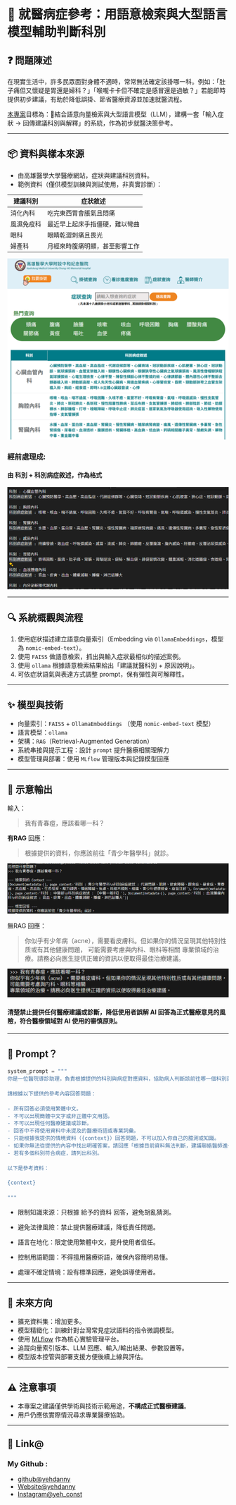 
# 🏥 就醫病症參考：用語意檢索與大型語言模型輔助判斷科別

## ❓ 問題陳述

在現實生活中，許多民眾面對身體不適時，常常無法確定該掛哪一科。例如：「肚子痛但又懷疑是胃還是婦科？」「喉嚨卡卡但不確定是感冒還是過敏？」若能即時提供初步建議，有助於降低誤掛、節省醫療資源並加速就醫流程。

[本專案](https://rag-9qj83ad.gamma.site/)目標為：🧠結合語意向量檢索與大型語言模型（LLM），建構一套「輸入症狀 → 回傳建議科別與解釋」的系統，作為初步就醫決策參考。

---

## 📦 資料與樣本來源

- 由高雄醫學大學醫療網站，症狀與建議科別資料。
- 範例資料（僅供模型訓練與測試使用，非真實診斷）：

|建議科別 | 症狀敘述                              |
|----------|--------------------------------------|
|消化內科 | 吃完東西胃會脹氣且悶痛               | 
|風濕免疫科   | 最近早上起床手指僵硬，難以彎曲         |
|眼科     | 眼睛乾澀刺痛且畏光                   |
|婦產科| 月經來時腹痛明顯，甚至影響工作            |

![source_img](img/source_img.png)

### 經前處理成:

#### 由 科別 + 科別病症敘述，作為格式

![output_img](img/output.png)

---

## 🔍 系統概觀與流程

1. 使用症狀描述建立語意向量索引（Embedding via `OllamaEmbeddings`，模型為 `nomic-embed-text`）。
2. 使用 `FAISS` 做語意檢索，抓出與輸入症狀最相似的描述案例。
3. 使用 `ollama` 根據語意檢索結果給出「建議就醫科別 + 原因說明」。
4. 可依症狀語氣與表達方式調整 prompt，保有彈性與可解釋性。

---

## ✨ 模型與技術

- 向量索引：`FAISS` + `OllamaEmbeddings` （使用 `nomic-embed-text` 模型）
- 語言模型：`ollama`
- 架構：`RAG`（Retrieval-Augmented Generation）
- 系統串接與提示工程：設計 `prompt` 提升醫療相關理解力
- 模型管理與部署：使用 `MLflow` 管理版本與記錄模型回應

---

## 🧠 示意輸出

輸入：
> 我有青春痘，應該看哪一科？

__有RAG__ 回應：
> 根據提供的資料，你應該前往「青少年醫學科」就診。

![w_RAG](img/w_RAG.png)

無RAG 回應：
> 你似乎有少年病（acne），需要看皮膚科。但如果你的情況呈現其他特別性质或有其他健康問題， 可能需要考慮與内科、眼科等相關 專業領域的治療。請務必向医生提供正確的資訊以便取得最佳治療建議。

![wo_RAG](img/wo_RAG.png)


#### 清楚禁止提供任何醫療建議或診斷，降低使用者誤解 AI 回答為正式醫療意見的風險，符合醫療領域對 AI 使用的審慎原則。
---

## 🧰 Prompt？


```python
system_prompt = """
你是一位醫院導診助理，負責根據提供的科別與病症對應資料，協助病人判斷該前往哪一個科別就診。

請根據以下提供的參考內容回答問題：

- 所有回答必須使用繁體中文。
- 不可以出現簡體中文字或非正體中文用語。
- 不可以出現任何醫療建議或診斷。
- 回答中不得使用資料中未提及的醫療術語或專業詞彙。
- 只能根據我提供的情境資料（{context}）回答問題，不可以加入你自己的臆測或知識。
- 如果你無法從提供的內容中找出明確答案，請回應「根據目前資料無法判斷，建議聯絡醫師進一步諮詢。」
- 若有多個科別符合病症，請列出科別。

以下是參考資料：

{context}

"""
```

- 限制知識來源：只根據 給予的資料 回答，避免胡亂猜測。

- 避免法律風險：禁止提供醫療建議，降低責任問題。

- 語言在地化：限定使用繁體中文，提升使用者信任。

- 控制用語範圍：不得擅用醫療術語，確保內容簡明易懂。

- 處理不確定情境：設有標準回應，避免誤導使用者。


---

## 📌 未來方向

- 擴充資料集：增加更多。
- 模型精緻化：訓練針對台灣常見症狀語料的指令微調模型。
- 使用 [MLflow](https://mlflow.org/) 作為核心實驗管理平台。
- 追蹤向量索引版本、LLM 回應、輸入/輸出結果、參數設置等。
- 模型版本控管與部署支援方便後續上線與評估。

---

## ⚠️ 注意事項

- 本專案之建議僅供學術與技術示範用途，**不構成正式醫療建議**。
- 用戶仍應依實際情況尋求專業醫療協助。

---

## 🙌 Link@
### My Github : 
- [github@yehdanny](https://github.com/yehdanny)
- [Website@yehdanny](https://yehdanny.github.io/mypage/html/index.html)
- [Instagram@yeh_const](https://www.instagram.com/yeh_const?igsh=MTVlNTl2eGVkeWI2MA%3D%3D&utm_source=qr)